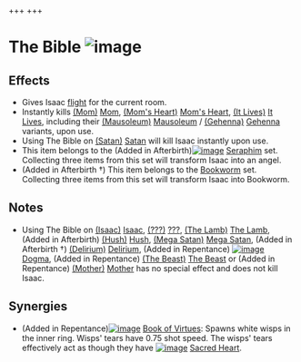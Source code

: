 +++
+++

 # The Bible ![image](/image/The_Bible.png) 


Effects
---------


* Gives Isaac [flight](/wiki/Flight "Flight") for the current room.
* Instantly kills [(Mom)](/wiki/Mom "Mom") [Mom](/wiki/Mom "Mom"), [(Mom's Heart)](/wiki/Mom%27s_Heart "Mom's Heart") [Mom's Heart](/wiki/Mom%27s_Heart "Mom's Heart"), [(It Lives)](/wiki/It_Lives "It Lives") [It Lives](/wiki/It_Lives "It Lives"), including their [(Mausoleum)](/wiki/Mausoleum "Mausoleum") [Mausoleum](/wiki/Mausoleum "Mausoleum") / [(Gehenna)](/wiki/Gehenna "Gehenna") [Gehenna](/wiki/Gehenna "Gehenna") variants, upon use.
* Using The Bible on [(Satan)](/wiki/Satan "Satan") [Satan](/wiki/Satan "Satan") will kill Isaac instantly upon use.
* This item belongs to the (Added in Afterbirth)[![image](/image/Seraphim.png)](/wiki/Seraphim_(Transformation) "Seraphim") [Seraphim](/wiki/Seraphim_(Transformation) "Seraphim (Transformation)") set. Collecting three items from this set will transform Isaac into an angel.
* (Added in Afterbirth †) This item belongs to the [Bookworm](/wiki/Bookworm "Bookworm") set. Collecting three items from this set will transform Isaac into Bookworm.


Notes
-------


* Using The Bible on [(Isaac)](/wiki/Isaac_(Boss)#Isaac "Isaac") [Isaac](/wiki/Isaac_(Boss)#Isaac "Isaac (Boss)"), [(???)](/wiki/%3F%3F%3F_(Boss)#.3F.3F.3F "???") [???](/wiki/%3F%3F%3F_(Boss)#.3F.3F.3F "??? (Boss)"), [(The Lamb)](/wiki/The_Lamb "The Lamb") [The Lamb](/wiki/The_Lamb "The Lamb"), (Added in Afterbirth) [(Hush)](/wiki/Hush "Hush") [Hush](/wiki/Hush "Hush"), [(Mega Satan)](/wiki/Mega_Satan "Mega Satan") [Mega Satan](/wiki/Mega_Satan "Mega Satan"), (Added in Afterbirth †) [(Delirium)](/wiki/Delirium "Delirium") [Delirium](/wiki/Delirium "Delirium"), (Added in Repentance) [![image](/image/Dogma_(Item).png)](/wiki/Dogma "Dogma") [Dogma](/wiki/Dogma "Dogma"), (Added in Repentance) [(The Beast)](/wiki/The_Beast "The Beast") [The Beast](/wiki/The_Beast "The Beast") or (Added in Repentance) [(Mother)](/wiki/Mother "Mother") [Mother](/wiki/Mother "Mother") has no special effect and does not kill Isaac.


Synergies
-----------


* (Added in Repentance)[![image](/image/Book_of_Virtues.png)](/wiki/Book_of_Virtues "Book of Virtues") [Book of Virtues](/wiki/Book_of_Virtues "Book of Virtues"): Spawns white wisps in the inner ring. Wisps' tears have 0.75 shot speed. The wisps' tears effectively act as though they have [![image](/image/Sacred_Heart.png)](/wiki/Sacred_Heart "Sacred Heart") [Sacred Heart](/wiki/Sacred_Heart "Sacred Heart").



